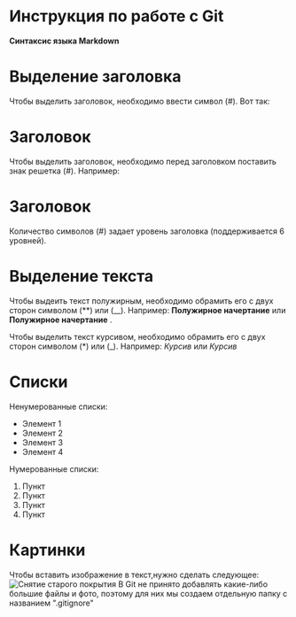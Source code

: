 # Инструкция по работе с Git

**Синтаксис языка Markdown**

# Выделение заголовка
Чтобы выделить заголовок, необходимо ввести символ (#). 
Вот так: 
# Заголовок

Чтобы выделить заголовок, необходимо перед заголовком поставить знак решетка (#). Например: 
# Заголовок 
Количество символов (#) задает уровень заголовка (поддерживается 6 уровней).

# Выделение текста
Чтобы выдеить текст полужирным, необходимо обрамить его с двух сторон символом (**) или (__). Например:
**Полужирное начертание** или __Полужирное начертание__ .

Чтобы выделить текст курсивом, необходимо обрамить его с двух сторон символом (*) или (_). Например:
*Курсив* или _Курсив_

# Списки
Ненумерованные списки:
* Элемент 1
* Элемент 2
* Элемент 3
* Элемент 4

Нумерованные списки:
1. Пункт
2. Пункт
3. Пункт
4. Пункт


# Картинки
Чтобы вставить изображение в текст,нужно сделать следующее:
![Снятие старого покрытия](%D0%A1%D0%BD%D1%8F%D1%82%D0%B8%D0%B5.jpg)
В Git не принято добавлять какие-либо большие файлы и фото, поэтому для них мы создаем отдельную папку с названием ".gitignore"